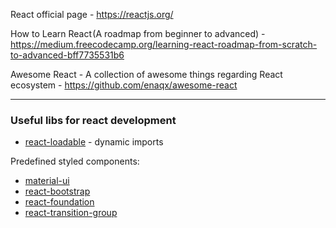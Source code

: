 React official page - https://reactjs.org/

How to Learn React (A roadmap from beginner to advanced) - https://medium.freecodecamp.org/learning-react-roadmap-from-scratch-to-advanced-bff7735531b6

Awesome React - A collection of awesome things regarding React ecosystem - https://github.com/enaqx/awesome-react

---
### Useful libs for react development
- [react-loadable](https://github.com/jamiebuilds/react-loadable) - dynamic imports

Predefined styled components:
- [material-ui](https://material-ui.com/)
- [react-bootstrap](https://react-bootstrap.github.io/)
- [react-foundation](https://react.foundation/)
- [react-transition-group](https://reactcommunity.org/react-transition-group/)